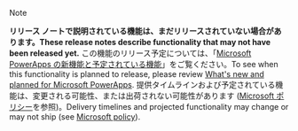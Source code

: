  > [!NOTE]
 >  <span data-ttu-id="7f81d-101">**リリース ノートで説明されている機能は、まだリリースされていない場合があります。**</span><span class="sxs-lookup"><span data-stu-id="7f81d-101">**These release notes describe functionality that may not have been released yet.**</span></span>
<span data-ttu-id="7f81d-102">この機能のリリース予定については、「[Microsoft PowerApps の新機能と予定されている機能](/business-applications-release-notes/April19/microsoft-powerapps/planned-features)」をご覧ください。</span><span class="sxs-lookup"><span data-stu-id="7f81d-102">To see when this functionality is planned to release, please review [What's new and planned for Microsoft PowerApps](/business-applications-release-notes/April19/microsoft-powerapps/planned-features).</span></span> <span data-ttu-id="7f81d-103">提供タイムラインおよび予定されている機能は、変更される可能性、または出荷されない可能性があります ([Microsoft ポリシー](https://go.microsoft.com/fwlink/p/?linkid=2007332)を参照)。</span><span class="sxs-lookup"><span data-stu-id="7f81d-103">Delivery timelines and projected functionality may change or may not ship (see [Microsoft policy](https://go.microsoft.com/fwlink/p/?linkid=2007332)).</span></span> 
